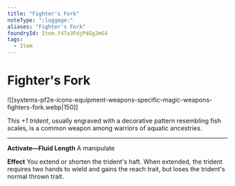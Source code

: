 ```yaml
---
title: "Fighter's Fork"
noteType: ":luggage:"
aliases: "Fighter's Fork"
foundryId: Item.f4Ta3FdjPdGg2mG4
tags:
  - Item
---
```


# Fighter's Fork
![[systems-pf2e-icons-equipment-weapons-specific-magic-weapons-fighters-fork.webp|150]]

This _+1 trident_, usually engraved with a decorative pattern resembling fish scales, is a common weapon among warriors of aquatic ancestries.

* * *

**Activate—Fluid Length** A manipulate

**Effect** You extend or shorten the trident's haft. When extended, the trident requires two hands to wield and gains the reach trait, but loses the trident's normal thrown trait.
